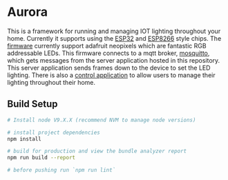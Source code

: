 # Aurora
This is a framework for running and managing IOT lighting throughout your home. Currently it supports using the [ESP32](https://en.wikipedia.org/wiki/ESP32) and [ESP8266](https://en.wikipedia.org/wiki/ESP8266) style chips. The [firmware](https://github.com/ZackMattor/aurora-firmware) currently support adafruit neopixels which are fantastic RGB addressable LEDs. This firmware connects to a mqtt broker, [mosquitto](https://mosquitto.org/), which gets messages from the server application hosted in this repository. This server application sends frames down to the device to set the LED lighting. There is also a [control application](https://github.com/ZackMattor/aurora-app) to allow users to manage their lighting throughout their home.

## Build Setup

``` bash
# Install node V9.X.X (recommend NVM to manage node versions)

# install project dependencies
npm install

# build for production and view the bundle analyzer report
npm run build --report

# before pushing run `npm run lint`
```
